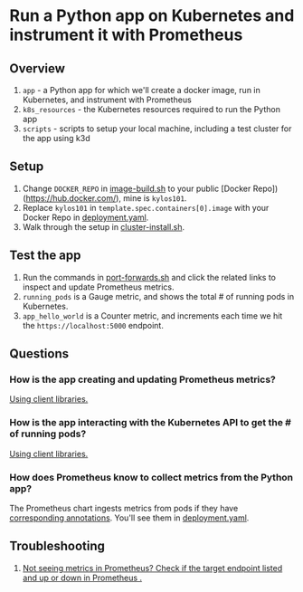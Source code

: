 # Run a Python app on Kubernetes and instrument it with Prometheus

## Overview

1. `app` - a Python app for which we'll create a docker image, run in Kubernetes, and instrument with Prometheus
2. `k8s_resources` - the Kubernetes resources required to run the Python app
3. `scripts` - scripts to setup your local machine, including a test cluster for the app using k3d

## Setup

1. Change `DOCKER_REPO` in [image-build.sh](./scripts/image-build.sh) to your public [Docker Repo])(https://hub.docker.com/), mine is `kylos101`.
2. Replace `kylos101` in `template.spec.containers[0].image` with your Docker Repo in [deployment.yaml](.k8s_resources/../k8s_resources/deployment.yaml).
3. Walk through the setup in [cluster-install.sh](./scripts/cluster-install.sh).

## Test the app

1. Run the commands in [port-forwards.sh](./scripts/port-forwards.sh) and click the related links to inspect and update Prometheus metrics.
2. `running_pods` is a Gauge metric, and shows the total # of running pods in Kubernetes.
3. `app_hello_world` is a Counter metric, and increments each time we hit the `https://localhost:5000` endpoint.

## Questions

### How is the app creating and updating Prometheus metrics?

[Using client libraries.](https://prometheus.io/docs/instrumenting/clientlibs/)

### How is the app interacting with the Kubernetes API to get the # of running pods?

[Using client libraries.](https://kubernetes.io/docs/tasks/administer-cluster/access-cluster-api/#programmatic-access-to-the-api)

### How does Prometheus know to collect metrics from the Python app?

The Prometheus chart ingests metrics from pods if they have [corresponding annotations](https://artifacthub.io/packages/helm/prometheus-community/prometheus#scraping-pod-metrics-via-annotations). You'll see them in [deployment.yaml](.k8s_resources/../k8s_resources/deployment.yaml).

## Troubleshooting

1. [Not seeing metrics in Prometheus? Check if the target endpoint listed and up or down in Prometheus .](http://localhost:8082/targets)
